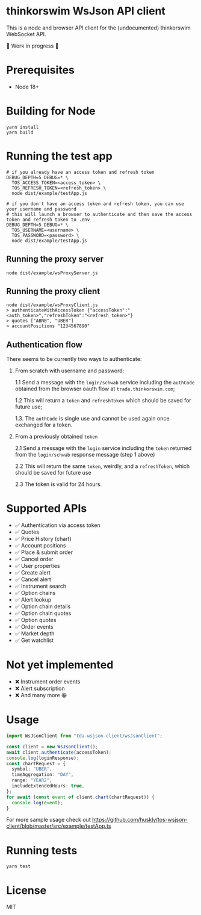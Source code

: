 # thinkorswim WsJson API client

This is a node and browser API client for the (undocumented) thinkorswim WebSocket API.

🚧 Work in progress 🚧

# Prerequisites

- Node 18+

# Building for Node

```
yarn install
yarn build
```

# Running the test app

```
# if you already have an access token and refresh token
DEBUG_DEPTH=5 DEBUG=* \
  TOS_ACCESS_TOKEN=<access_token> \
  TOS_REFRESH_TOKEN=<refresh_token> \
  node dist/example/testApp.js

# if you don't have an access token and refresh token, you can use your username and password
# this will launch a browser to authenticate and then save the access token and refresh token to .env
DEBUG_DEPTH=5 DEBUG=* \
  TOS_USERNAME=<username> \
  TOS_PASSWORD=<password> \
  node dist/example/testApp.js
```

## Running the proxy server

```
node dist/example/wsProxyServer.js
```

## Running the proxy client

```
node dist/example/wsProxyClient.js
> authenticateWithAccessToken {"accessToken":"<auth_token>","refreshToken":"<refresh_token>"}
> quotes ["ABNB", "UBER"]
> accountPositions "1234567890"
```

## Authentication flow

There seems to be currently two ways to authenticate:

1. From scratch with username and password:

   1.1 Send a message with the `login/schwab` service including the `authCode` obtained from the browser oauth flow at `trade.thinkorswim.com`;

   1.2 This will return a `token` and `refreshToken` which should be saved for future use;

   1.3. The `authCode` is single use and cannot be used again once exchanged for a token.

2. From a previously obtained `token`

   2.1 Send a message with the `login` service including the `token` returned from the `login/schwab` response message (step 1 above)

   2.2 This will return the same `token`, weirdly, and a `refreshToken`, which should be saved for future use

   2.3 The token is valid for 24 hours.

# Supported APIs

- ✅ Authentication via access token
- ✅ Quotes
- ✅ Price History (chart)
- ✅ Account positions
- ✅ Place & submit order
- ✅ Cancel order
- ✅ User properties
- ✅ Create alert
- ✅ Cancel alert
- ✅ Instrument search
- ✅ Option chains
- ✅ Alert lookup
- ✅ Option chain details
- ✅ Option chain quotes
- ✅ Option quotes
- ✅ Order events
- ✅ Market depth
- ✅ Get watchlist

# Not yet implemented

- ❌ Instrument order events
- ❌ Alert subscription
- ❌ And many more 😀

# Usage

```typescript
import WsJsonClient from "tda-wsjson-client/wsJsonClient";

const client = new WsJsonClient();
await client.authenticate(accessToken);
console.log(loginResponse);
const chartRequest = {
  symbol: "UBER",
  timeAggregation: "DAY",
  range: "YEAR2",
  includeExtendedHours: true,
};
for await (const event of client.chart(chartRequest)) {
  console.log(event);
}
```

For more sample usage check out https://github.com/huskly/tos-wsjson-client/blob/master/src/example/testApp.ts

# Running tests

`yarn test`

# License

MIT
